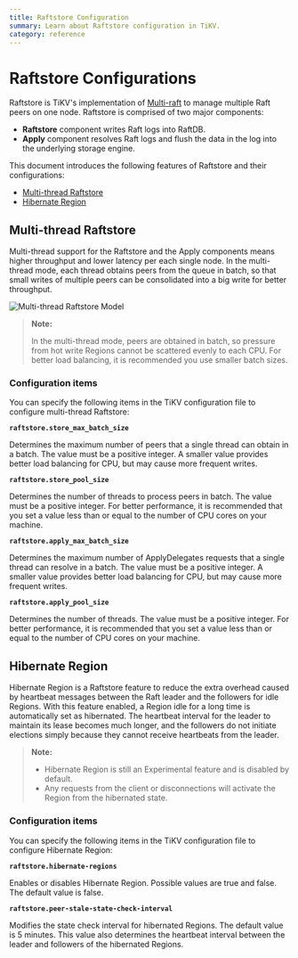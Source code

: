 ```yaml
---
title: Raftstore Configuration 
summary: Learn about Raftstore configuration in TiKV.
category: reference
---
```


# Raftstore Configurations

Raftstore is TiKV's implementation of [Multi-raft](https://tikv.org/deep-dive/scalability/multi-raft/) to manage multiple Raft peers on one node. Raftstore is comprised of two major components:

- **Raftstore** component writes Raft logs into RaftDB.
- **Apply** component resolves Raft logs and flush the data in the log into the underlying storage engine.

This document introduces the following features of Raftstore and their configurations:

- [Multi-thread Raftstore](#multi-thread-raftstore)
- [Hibernate Region](#hibernate-region)

## Multi-thread Raftstore

 Multi-thread support for the Raftstore and the Apply components means higher throughput and lower latency per each single node. In the multi-thread mode, each thread obtains peers from the queue in batch, so that small writes of multiple peers can be consolidated into a big write for better throughput.

![Multi-thread Raftstore Model](../../images/multi-thread-raftstore.png)

> **Note:**
>
> In the multi-thread mode, peers are obtained in batch, so pressure from hot write Regions cannot be scattered evenly to each CPU. For better load balancing, it is recommended you use smaller batch sizes.

### Configuration items

You can specify the following items in the TiKV configuration file to configure multi-thread Raftstore:

**`raftstore.store_max_batch_size`**

Determines the maximum number of peers that a single thread can obtain in a batch. The value must be a positive integer. A smaller value provides better load balancing for CPU, but may cause more frequent writes.

**`raftstore.store_pool_size`**

Determines the number of threads to process peers in batch. The value must be a positive integer. For better performance, it is recommended that you set a value less than or equal to the number of CPU cores on your machine.
 
**`raftstore.apply_max_batch_size`**

Determines the maximum number of ApplyDelegates requests that a single thread can resolve in a batch. The value must be a positive integer. A smaller value provides better load balancing for CPU, but may cause more frequent writes.

**`raftstore.apply_pool_size`**

Determines the number of threads. The value must be a positive integer. For better performance, it is recommended that you set a value less than or equal to the number of CPU cores on your machine.

## Hibernate Region

Hibernate Region is a Raftstore feature to reduce the extra overhead caused by heartbeat messages between the Raft leader and the followers for idle Regions. With this feature enabled, a Region idle for a long time is automatically set as hibernated. The heartbeat interval for the leader to maintain its lease becomes much longer, and the followers do not initiate elections simply because they cannot receive heartbeats from the leader.

> **Note:**
>
> - Hibernate Region is still an Experimental feature and is disabled by default.
> - Any requests from the client or disconnections will activate the Region from the hibernated state.

### Configuration items

You can specify the following items in the TiKV configuration file to configure Hibernate Region:

**`raftstore.hibernate-regions`**

Enables or disables Hibernate Region. Possible values are true and false. The default value is false.

**`raftstore.peer-stale-state-check-interval`**

Modifies the state check interval for hibernated Regions. The default value is 5 minutes. This value also determines the heartbeat interval between the leader and followers of the hibernated Regions.
